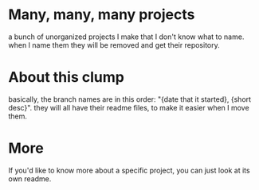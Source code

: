 # Many, many, many projects
a bunch of unorganized projects I make that I don't know what to name. when I name them they will be removed and get their repository.
# About this clump
basically, the branch names are in this order: "{date that it started}, {short desc}".
they will all have their readme files, to make it easier when I move them.
# More
If you'd like to know more about a specific project, you can just look at its own readme.
